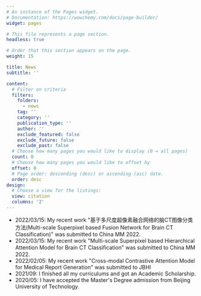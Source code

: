 ```yaml
---
# An instance of the Pages widget.
# Documentation: https://wowchemy.com/docs/page-builder/
widget: pages

# This file represents a page section.
headless: true

# Order that this section appears on the page.
weight: 15

title: News
subtitle: ''

content:
  # Filter on criteria
  filters:
    folders:
      - news
    tag: ''
    category: ''
    publication_type: ''
    author: ''
    exclude_featured: false
    exclude_future: false
    exclude_past: false
  # Choose how many pages you would like to display (0 = all pages)
  count: 0
  # Choose how many pages you would like to offset by
  offset: 0
  # Page order: descending (desc) or ascending (asc) date.
  order: desc
design:
  # Choose a view for the listings:
  view: citation
  columns: '2'
---
```

<ul>
<li>2022/03/15: My recent work "基于多尺度超像素融合网络的脑CT图像分类方法(Multi-scale Superpixel based Fusion Network for Brain CT Classification)" was submitted to China MM 2022.</li>
<li>2022/03/15: My recent work "Multi-scale Superpixel based Hierarchical Attention Model  for  Brain  CT  Classiﬁcation" was submitted to China MM 2022.</li>
<li>2022/02/05: My recent work "Cross-modal Contrastive Attention Model for Medical Report Generation" was submitted to JBHI </li>
<li>2021/09: I finished all my curriculums and got an Academic Scholarship.</li>
<li>2020/05: I have accepted the Master's Degree admission from Beijing University of Technology.</li>
</ul>